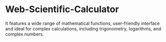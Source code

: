 # Web-Scientific-Calculator
It features a wide range of mathematical functions, user-friendly interface and ideal for complex calculations, including trigonometry, logarithms, and complex numbers.
